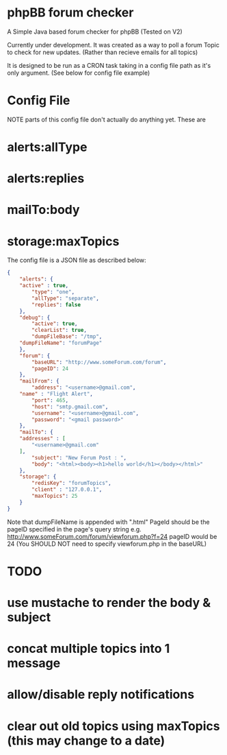 phpBB forum checker
===================

A Simple Java based forum checker for phpBB (Tested on V2)

Currently under development. It was created as a way to poll a forum Topic to check for new updates. (Rather than recieve emails for all topics)

It is designed to be run as a CRON task taking in a config file path as it's only argument. (See below for config file example)


Config File
==================
NOTE parts of this config file don't actually do anything yet. These are
# alerts:allType
# alerts:replies
# mailTo:body
# storage:maxTopics

The config file is a JSON file as described below:


```json
{
    "alerts": {
	"active" : true,
        "type": "one",
        "allType": "separate",
        "replies": false
    },
    "debug": {
        "active": true,
        "clearList": true,
        "dumpFileBase": "/tmp",
	"dumpFileName": "forumPage"
    },
    "forum": {
        "baseURL": "http://www.someForum.com/forum",
        "pageID": 24
    },
    "mailFrom": {
        "address": "<username>@gmail.com",
	"name" : "Flight Alert",
        "port": 465,
        "host": "smtp.gmail.com",
        "username": "<username>@gmail.com",
        "password": "<gmail password>"
    },
    "mailTo": {
	"addresses" : [
		"<username>@gmail.com"
	],
        "subject": "New Forum Post : ",
        "body": "<html><body><h1>hello world</h1></body></html>"
    },
    "storage": {
        "redisKey": "forumTopics",
        "client" : "127.0.0.1",
        "maxTopics": 25
    }
}

```

Note that dumpFileName is appended with ".html"
PageId should be the pageID specified in the page's query string e.g. http://www.someForum.com/forum/viewforum.php?f=24 pageID would be 24
(You SHOULD NOT need to specify viewforum.php in the baseURL)


TODO
==================
# use mustache to render the body & subject
# concat multiple topics into 1 message
# allow/disable reply notifications
# clear out old topics using maxTopics (this may change to a date)
